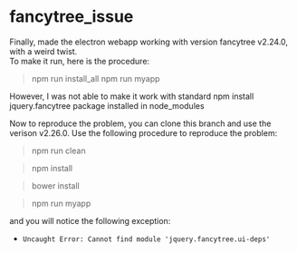 # fancytree_issue

Finally, made the electron webapp working with version fancytree v2.24.0, with a weird twist.  
To make it run, here is the procedure:

> npm run install_all
> npm run myapp

However, I was not able to make it work with standard npm install jquery.fancytree package installed in node_modules


Now to reproduce the problem, you can clone this branch and use the verison 
v2.26.0.  Use the following procedure to reproduce the problem:

> npm run clean

> npm install

> bower install

> npm run myapp

and you will notice the following exception:
   
* `Uncaught Error: Cannot find module 'jquery.fancytree.ui-deps'`


